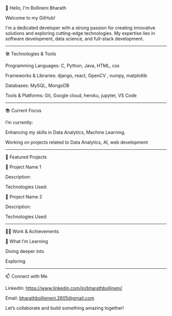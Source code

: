 👋 Hello, I'm Bollineni Bharath

Welcome to my GitHub!

I'm a dedicated developer with a strong passion for creating innovative solutions and exploring cutting-edge technologies. My expertise lies in software development, data science, and full-stack development.

-----------------------------------------------------------------------------------------------------------------------------------------------------------------------------------------
🛠️ Technologies & Tools

Programming Languages: C, Python, Java, HTML, css

Frameworks & Libraries: django, react, OpenCV , numpy, matplotlib

Databases: MySQL, MongoDB

Tools & Platforms: Git, Google cloud, heroku, jupyter, VS Code

-----------------------------------------------------------------------------------------------------------------------------------------------------------------------------------------
📚 Current Focus

I’m currently:

Enhancing my skills in Data Analytics, Machine Learning.

Working on projects related to Data Analytics, AI, web development

-----------------------------------------------------------------------------------------------------------------------------------------------------------------------------------------
🌟 Featured Projects

🔗 Project Name 1

Description: 

Technologies Used: 

🔗 Project Name 2

Description:

Technologies Used:

-----------------------------------------------------------------------------------------------------------------------------------------------------------------------------------------
🧑‍💻 Work & Achievements

🌱 What I’m Learning

Diving deeper into 

Exploring 

-----------------------------------------------------------------------------------------------------------------------------------------------------------------------------------------
📫 Connect with Me

LinkedIn: https://www.linkedin.com/in/bharathbollineni/

Email: bharathbollieneni.2605@gmail.com

Let’s collaborate and build something amazing together!
